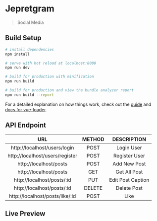 # Jepretgram

> Social Media

## Build Setup

``` bash
# install dependencies
npm install

# serve with hot reload at localhost:8080
npm run dev

# build for production with minification
npm run build

# build for production and view the bundle analyzer report
npm run build --report
```

For a detailed explanation on how things work, check out the [guide](http://vuejs-templates.github.io/webpack/) and [docs for vue-loader](http://vuejs.github.io/vue-loader).

## API Endpoint

| URL | METHOD | DESCRIPTION |
|:---:|:------:|:-----------:|
| http://localhost/users/login | POST | Login User |
| http://localhost/users/register | POST | Register User |
| http://localhost/posts | POST | Add New Post |
| http://localhost/posts | GET | Get All Post |
| http://localhost/posts/:id | PUT | Edit Post Caption |
| http://localhost/posts/:id | DELETE | Delete Post |
| http://localhost/posts/like/:id | POST | Like |

## Live Preview
```

```
